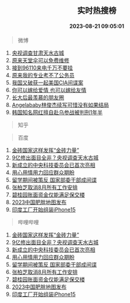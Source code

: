 <div align="center"><h2>实时热搜榜</h2><h4>2023-08-21 09:05:01</h4></div>

> 微博  

1. [央视调查甘肃天水古城](https://s.weibo.com/weibo?q=%23%E5%A4%AE%E8%A7%86%E8%B0%83%E6%9F%A5%E7%94%98%E8%82%83%E5%A4%A9%E6%B0%B4%E5%8F%A4%E5%9F%8E%23&t=31&band_rank=1&Refer=top)<br />
2. [原来天堂伞可以免费维修](https://s.weibo.com/weibo?q=%23%E5%8E%9F%E6%9D%A5%E5%A4%A9%E5%A0%82%E4%BC%9E%E5%8F%AF%E4%BB%A5%E5%85%8D%E8%B4%B9%E7%BB%B4%E4%BF%AE%23&t=31&band_rank=2&Refer=top)<br />
3. [接到96110来电千万不要挂](https://s.weibo.com/weibo?q=%23%E6%8E%A5%E5%88%B096110%E6%9D%A5%E7%94%B5%E5%8D%83%E4%B8%87%E4%B8%8D%E8%A6%81%E6%8C%82%23&t=31&band_rank=3&Refer=top)<br />
4. [原来我的专业考不了公务员](https://s.weibo.com/weibo?q=%23%E5%8E%9F%E6%9D%A5%E6%88%91%E7%9A%84%E4%B8%93%E4%B8%9A%E8%80%83%E4%B8%8D%E4%BA%86%E5%85%AC%E5%8A%A1%E5%91%98%23&t=31&band_rank=4&Refer=top)<br />
5. [我国又破获一起美国CIA间谍案](https://s.weibo.com/weibo?q=%23%E6%88%91%E5%9B%BD%E5%8F%88%E7%A0%B4%E8%8E%B7%E4%B8%80%E8%B5%B7%E7%BE%8E%E5%9B%BDCIA%E9%97%B4%E8%B0%8D%E6%A1%88%23&t=31&band_rank=5&Refer=top)<br />
6. [你可以嫁给爱情 也可以嫁给友情](https://s.weibo.com/weibo?q=%E4%BD%A0%E5%8F%AF%E4%BB%A5%E5%AB%81%E7%BB%99%E7%88%B1%E6%83%85%20%E4%B9%9F%E5%8F%AF%E4%BB%A5%E5%AB%81%E7%BB%99%E5%8F%8B%E6%83%85&t=31&band_rank=6&Refer=top)<br />
7. [长大后最羡慕的朋友圈](https://s.weibo.com/weibo?q=%E9%95%BF%E5%A4%A7%E5%90%8E%E6%9C%80%E7%BE%A1%E6%85%95%E7%9A%84%E6%9C%8B%E5%8F%8B%E5%9C%88&t=31&band_rank=7&Refer=top)<br />
8. [Angelababy林俊杰续写可惜没有如果结局](https://s.weibo.com/weibo?q=%23Angelababy%E6%9E%97%E4%BF%8A%E6%9D%B0%E7%BB%AD%E5%86%99%E5%8F%AF%E6%83%9C%E6%B2%A1%E6%9C%89%E5%A6%82%E6%9E%9C%E7%BB%93%E5%B1%80%23&t=31&band_rank=8&Refer=top)<br />
9. [韩国知名网红擅自赴乌参战被判刑1年半](https://s.weibo.com/weibo?q=%23%E9%9F%A9%E5%9B%BD%E7%9F%A5%E5%90%8D%E7%BD%91%E7%BA%A2%E6%93%85%E8%87%AA%E8%B5%B4%E4%B9%8C%E5%8F%82%E6%88%98%E8%A2%AB%E5%88%A4%E5%88%911%E5%B9%B4%E5%8D%8A%23&t=31&band_rank=9&Refer=top)<br />

> 知乎  


> 百度  

1. [金砖国家这样发挥“金砖力量”](https://www.baidu.com/s?wd=%E9%87%91%E7%A0%96%E5%9B%BD%E5%AE%B6%E8%BF%99%E6%A0%B7%E5%8F%91%E6%8C%A5%E2%80%9C%E9%87%91%E7%A0%96%E5%8A%9B%E9%87%8F%E2%80%9D&sa=fyb_news&rsv_dl=fyb_news)<br />
2. [9亿修出面目全非？央视调查天水古城](https://www.baidu.com/s?wd=9%E4%BA%BF%E4%BF%AE%E5%87%BA%E9%9D%A2%E7%9B%AE%E5%85%A8%E9%9D%9E%EF%BC%9F%E5%A4%AE%E8%A7%86%E8%B0%83%E6%9F%A5%E5%A4%A9%E6%B0%B4%E5%8F%A4%E5%9F%8E&sa=fyb_news&rsv_dl=fyb_news)<br />
3. [新成立的中央科技委员会已首次亮相](https://www.baidu.com/s?wd=%E6%96%B0%E6%88%90%E7%AB%8B%E7%9A%84%E4%B8%AD%E5%A4%AE%E7%A7%91%E6%8A%80%E5%A7%94%E5%91%98%E4%BC%9A%E5%B7%B2%E9%A6%96%E6%AC%A1%E4%BA%AE%E7%9B%B8&sa=fyb_news&rsv_dl=fyb_news)<br />
4. [用心用情用力回应群众期盼](https://www.baidu.com/s?wd=%E7%94%A8%E5%BF%83%E7%94%A8%E6%83%85%E7%94%A8%E5%8A%9B%E5%9B%9E%E5%BA%94%E7%BE%A4%E4%BC%97%E6%9C%9F%E7%9B%BC&sa=fyb_news&rsv_dl=fyb_news)<br />
5. [留学期间被策反 国家部委干部成间谍](https://www.baidu.com/s?wd=%E7%95%99%E5%AD%A6%E6%9C%9F%E9%97%B4%E8%A2%AB%E7%AD%96%E5%8F%8D+%E5%9B%BD%E5%AE%B6%E9%83%A8%E5%A7%94%E5%B9%B2%E9%83%A8%E6%88%90%E9%97%B4%E8%B0%8D&sa=fyb_news&rsv_dl=fyb_news)<br />
6. [张柏芝取消8月所有工作安排](https://www.baidu.com/s?wd=%E5%BC%A0%E6%9F%8F%E8%8A%9D%E5%8F%96%E6%B6%888%E6%9C%88%E6%89%80%E6%9C%89%E5%B7%A5%E4%BD%9C%E5%AE%89%E6%8E%92&sa=fyb_news&rsv_dl=fyb_news)<br />
7. [碧桂园账面资金仅能满足保交楼](https://www.baidu.com/s?wd=%E7%A2%A7%E6%A1%82%E5%9B%AD%E8%B4%A6%E9%9D%A2%E8%B5%84%E9%87%91%E4%BB%85%E8%83%BD%E6%BB%A1%E8%B6%B3%E4%BF%9D%E4%BA%A4%E6%A5%BC&sa=fyb_news&rsv_dl=fyb_news)<br />
8. [2023中国肥胖地图发布](https://www.baidu.com/s?wd=2023%E4%B8%AD%E5%9B%BD%E8%82%A5%E8%83%96%E5%9C%B0%E5%9B%BE%E5%8F%91%E5%B8%83&sa=fyb_news&rsv_dl=fyb_news)<br />
9. [印度工厂开始组装iPhone15](https://www.baidu.com/s?wd=%E5%8D%B0%E5%BA%A6%E5%B7%A5%E5%8E%82%E5%BC%80%E5%A7%8B%E7%BB%84%E8%A3%85iPhone15&sa=fyb_news&rsv_dl=fyb_news)<br />

> 哔哩哔哩  

1. [金砖国家这样发挥“金砖力量”](https://www.baidu.com/s?wd=%E9%87%91%E7%A0%96%E5%9B%BD%E5%AE%B6%E8%BF%99%E6%A0%B7%E5%8F%91%E6%8C%A5%E2%80%9C%E9%87%91%E7%A0%96%E5%8A%9B%E9%87%8F%E2%80%9D&sa=fyb_news&rsv_dl=fyb_news)<br />
2. [9亿修出面目全非？央视调查天水古城](https://www.baidu.com/s?wd=9%E4%BA%BF%E4%BF%AE%E5%87%BA%E9%9D%A2%E7%9B%AE%E5%85%A8%E9%9D%9E%EF%BC%9F%E5%A4%AE%E8%A7%86%E8%B0%83%E6%9F%A5%E5%A4%A9%E6%B0%B4%E5%8F%A4%E5%9F%8E&sa=fyb_news&rsv_dl=fyb_news)<br />
3. [新成立的中央科技委员会已首次亮相](https://www.baidu.com/s?wd=%E6%96%B0%E6%88%90%E7%AB%8B%E7%9A%84%E4%B8%AD%E5%A4%AE%E7%A7%91%E6%8A%80%E5%A7%94%E5%91%98%E4%BC%9A%E5%B7%B2%E9%A6%96%E6%AC%A1%E4%BA%AE%E7%9B%B8&sa=fyb_news&rsv_dl=fyb_news)<br />
4. [用心用情用力回应群众期盼](https://www.baidu.com/s?wd=%E7%94%A8%E5%BF%83%E7%94%A8%E6%83%85%E7%94%A8%E5%8A%9B%E5%9B%9E%E5%BA%94%E7%BE%A4%E4%BC%97%E6%9C%9F%E7%9B%BC&sa=fyb_news&rsv_dl=fyb_news)<br />
5. [留学期间被策反 国家部委干部成间谍](https://www.baidu.com/s?wd=%E7%95%99%E5%AD%A6%E6%9C%9F%E9%97%B4%E8%A2%AB%E7%AD%96%E5%8F%8D+%E5%9B%BD%E5%AE%B6%E9%83%A8%E5%A7%94%E5%B9%B2%E9%83%A8%E6%88%90%E9%97%B4%E8%B0%8D&sa=fyb_news&rsv_dl=fyb_news)<br />
6. [张柏芝取消8月所有工作安排](https://www.baidu.com/s?wd=%E5%BC%A0%E6%9F%8F%E8%8A%9D%E5%8F%96%E6%B6%888%E6%9C%88%E6%89%80%E6%9C%89%E5%B7%A5%E4%BD%9C%E5%AE%89%E6%8E%92&sa=fyb_news&rsv_dl=fyb_news)<br />
7. [碧桂园账面资金仅能满足保交楼](https://www.baidu.com/s?wd=%E7%A2%A7%E6%A1%82%E5%9B%AD%E8%B4%A6%E9%9D%A2%E8%B5%84%E9%87%91%E4%BB%85%E8%83%BD%E6%BB%A1%E8%B6%B3%E4%BF%9D%E4%BA%A4%E6%A5%BC&sa=fyb_news&rsv_dl=fyb_news)<br />
8. [2023中国肥胖地图发布](https://www.baidu.com/s?wd=2023%E4%B8%AD%E5%9B%BD%E8%82%A5%E8%83%96%E5%9C%B0%E5%9B%BE%E5%8F%91%E5%B8%83&sa=fyb_news&rsv_dl=fyb_news)<br />
9. [印度工厂开始组装iPhone15](https://www.baidu.com/s?wd=%E5%8D%B0%E5%BA%A6%E5%B7%A5%E5%8E%82%E5%BC%80%E5%A7%8B%E7%BB%84%E8%A3%85iPhone15&sa=fyb_news&rsv_dl=fyb_news)<br />
